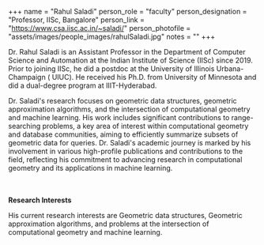 +++
name = "Rahul Saladi"
person_role = "faculty"
person_designation = "Professor, IISc, Bangalore"
person_link = "https://www.csa.iisc.ac.in/~saladi/"
person_photofile = "assets/images/people_images/rahulSaladi.jpg"
notes = ""
+++

Dr. Rahul Saladi is an Assistant Professor in the Department of Computer Science and Automation at the Indian Institute
of Science (IISc) since 2019. Prior to joining IISc, he did a postdoc at the University of Illinois Urbana-Champaign (
UIUC). He received his Ph.D. from University of Minnesota and did a dual-degree program at IIIT-Hyderabad.

Dr. Saladi's research focuses on geometric data structures, geometric
approximation algorithms, and the intersection of computational geometry and machine learning. His work includes
significant contributions to range-searching problems, a key area of interest within computational geometry and database
communities, aiming to efficiently summarize subsets of geometric data for queries. Dr. Saladi's academic journey is
marked by his involvement in various high-profile publications and contributions to the field, reflecting his commitment
to advancing research in computational geometry and its applications in machine learning.

<br><br><b>Research Interests</b>
<br>

His current research interests are Geometric data structures, Geometric approximation algorithms, and problems at the
intersection of computational geometry and machine learning.

